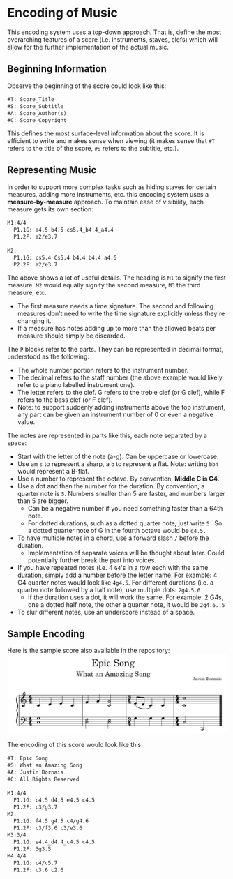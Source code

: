 # Encoding of Music

This encoding system uses a top-down approach. That is, define the most overarching features of a score (i.e. instruments, staves, clefs) which will allow for the further implementation of the actual music.

## Beginning Information

Observe the beginning of the score could look like this:

```
#T: Score_Title
#S: Score_Subtitle
#A: Score_Author(s)
#C: Score_Copyright
```

This defines the most surface-level information about the score. It is efficient to write and makes sense when viewing (it makes sense that `#T` refers to the title of the score, `#S` refers to the subtitle, etc.).

## Representing Music

In order to support more complex tasks such as hiding staves for certain measures, adding more instruments, etc. this encoding system uses a **measure-by-measure** approach. To maintain ease of visibility, each measure gets its own section:

```
M1:4/4
  P1.1G: a4.5 b4.5 cs5.4_b4.4_a4.4
  P1.2F: a2/e3.7

M2:
  P1.1G: cs5.4 Cs5.4 b4.4 b4.4 a4.6
  P2.2F: a2/e3.7
```

The above shows a lot of useful details. The heading is `M1` to signify the first measure. `M2` would equally signify the second measure, `M3` the third measure, etc.
- The first measure needs a time signature. The second and following measures don't need to write the time signature explicitly unless they're changing it.
- If a measure has notes adding up to more than the allowed beats per measure should simply be discarded.

The `P` blocks refer to the parts. They can be represented in decimal format, understood as the following:
- The whole number portion refers to the instrument number.
- The decimal refers to the staff number (the above example would likely refer to a piano labelled instrument one).
- The letter refers to the clef. G refers to the treble clef (or G clef), while F refers to the bass clef (or F clef).
- Note: to support suddenly adding instruments above the top instrument, any part can be given an instrument number of 0 or even a negative value.

The notes are represented in parts like this, each note separated by a space:
- Start with the letter of the note (a-g). Can be uppercase or lowercase.
- Use an `s` to represent a sharp, a `b` to represent a flat. Note: writing `bb4` would represent a B-flat.
- Use a number to represent the octave. By convention, **Middle C is C4**.
- Use a dot and then the number for the duration. By convention, a quarter note is `5`. Numbers smaller than 5 are faster, and numbers larger than 5 are bigger.
  - Can be a negative number if you need something faster than a 64th note.
  - For dotted durations, such as a dotted quarter note, just write `5.` So a dotted quarter note of G in the fourth octave would be `g4.5.`
- To have multiple notes in a chord, use a forward slash `/` before the duration.
  - Implementation of separate voices will be thought about later. Could potentially further break the part into voices.
- If you have repeated notes (i.e. 4 `G4`'s in a row each with the same duration, simply add a number before the letter name. For example: 4 G4 quarter notes would look like `4g4.5`. For different durations (i.e. a quarter note followed by a half note), use multiple dots: `2g4.5.6`
  - If the duration uses a dot, it will work the same. For example: 2 G4s, one a dotted half note, the other a quarter note, it would be `2g4.6..5`
- To slur different notes, use an underscore instead of a space.

## Sample Encoding

Here is the sample score also available in the repository:
![Sample Score](/sample.jpg?raw=true "Sample Score")

The encoding of this score would look like this:
```
#T: Epic Song
#S: What an Amazing Song
#A: Justin Bornais
#C: All Rights Reserved

M1:4/4
  P1.1G: c4.5 d4.5 e4.5 c4.5
  P1.2F: c3/g3.7
M2:
  P1.1G: f4.5 g4.5 c4/g4.6
  P1.2F: c3/f3.6 c3/e3.6
M3:3/4
  P1.1G: e4.4_d4.4_c4.5 c4.5
  P1.2F: 3g3.5
M4:4/4
  P1.1G: c4/c5.7
  P1.2F: c3.6 c2.6
```
